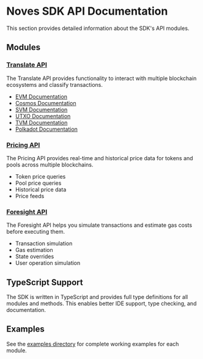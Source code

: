 # Noves SDK API Documentation

This section provides detailed information about the SDK's API modules.

## Modules

### [Translate API](./translate/README.md)
The Translate API provides functionality to interact with multiple blockchain ecosystems and classify transactions.

- [EVM Documentation](./translate/evm.md)
- [Cosmos Documentation](./translate/cosmos.md)
- [SVM Documentation](./translate/svm.md)
- [UTXO Documentation](./translate/utxo.md)
- [TVM Documentation](./translate/tvm.md)
- [Polkadot Documentation](./translate/polkadot.md)

### [Pricing API](./pricing/README.md)
The Pricing API provides real-time and historical price data for tokens and pools across multiple blockchains.

- Token price queries
- Pool price queries
- Historical price data
- Price feeds

### [Foresight API](./foresight/README.md)
The Foresight API helps you simulate transactions and estimate gas costs before executing them.

- Transaction simulation
- Gas estimation
- State overrides
- User operation simulation

## TypeScript Support

The SDK is written in TypeScript and provides full type definitions for all modules and methods. This enables better IDE support, type checking, and documentation.

## Examples

See the [examples directory](../examples/) for complete working examples for each module.